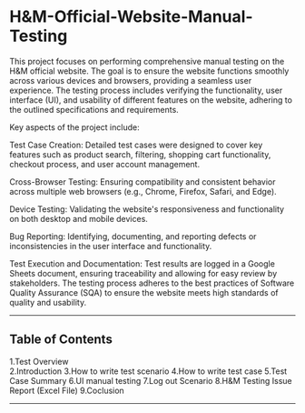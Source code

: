 # H&M-Official-Website-Manual-Testing
This project focuses on performing comprehensive manual testing on the H&M official website. The goal is to ensure the website functions smoothly across various devices and browsers, providing a seamless user experience. The testing process includes verifying the functionality, user interface (UI), and usability of different features on the website, adhering to the outlined specifications and requirements.

Key aspects of the project include:

Test Case Creation: Detailed test cases were designed to cover key features such as product search, filtering, shopping cart functionality, checkout process, and user account management.

Cross-Browser Testing: Ensuring compatibility and consistent behavior across multiple web browsers (e.g., Chrome, Firefox, Safari, and Edge).

Device Testing: Validating the website's responsiveness and functionality on both desktop and mobile devices.

Bug Reporting: Identifying, documenting, and reporting defects or inconsistencies in the user interface and functionality.

Test Execution and Documentation: Test results are logged in a Google Sheets document, ensuring traceability and allowing for easy review by stakeholders. The testing process adheres to the best practices of Software Quality Assurance (SQA) to ensure the website meets high standards of quality and usability.

------

## Table of Contents
1.Test Overview <br>
2.Introduction
3.How to write test scenario
4.How to write test case
5.Test Case Summary 
6.UI manual testing 
7.Log out Scenario
8.H&M Testing Issue Report (Excel File)
9.Coclusion



------
